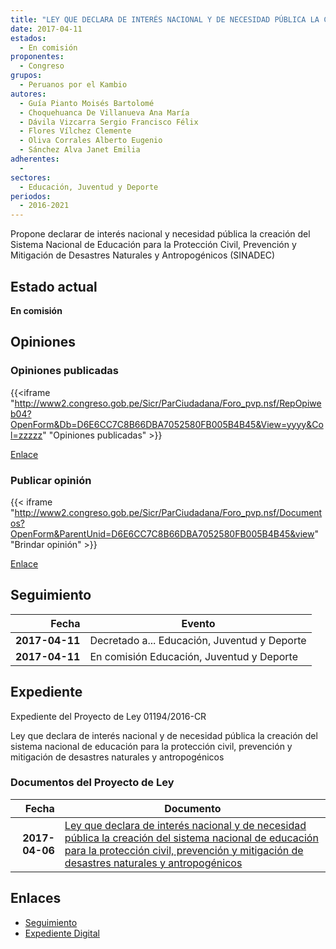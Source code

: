 ```yaml
---
title: "LEY QUE DECLARA DE INTERÉS NACIONAL Y DE NECESIDAD PÚBLICA LA CREACIÓN DEL SISTEMA NACIONAL DE EDUCACIÓN PARA LA PROTECCIÓN CIVIL, PREVENCIÓN Y MITIGACIÓN DE DESASTRES NATURALES Y ANTROPOGÉNICOS"
date: 2017-04-11
estados: 
  - En comisión
proponentes: 
  - Congreso
grupos: 
  - Peruanos por el Kambio
autores: 
  - Guía Pianto Moisés Bartolomé
  - Choquehuanca De Villanueva Ana María
  - Dávila Vizcarra Sergio Francisco Félix
  - Flores Vílchez Clemente
  - Oliva Corrales Alberto Eugenio
  - Sánchez Alva Janet Emilia
adherentes: 
  - 
sectores: 
  - Educación, Juventud y Deporte
periodos: 
  - 2016-2021
---
```


Propone declarar de interés nacional y necesidad pública la creación del Sistema Nacional de Educación para la Protección Civil, Prevención y Mitigación de Desastres Naturales y Antropogénicos (SINADEC)


## Estado actual

**En comisión**

## Opiniones

### Opiniones publicadas

{{<iframe "http://www2.congreso.gob.pe/Sicr/ParCiudadana/Foro_pvp.nsf/RepOpiweb04?OpenForm&Db=D6E6CC7C8B66DBA7052580FB005B4B45&View=yyyy&Col=zzzzz" "Opiniones publicadas" >}}

[Enlace](http://www2.congreso.gob.pe/Sicr/ParCiudadana/Foro_pvp.nsf/RepOpiweb04?OpenForm&Db=D6E6CC7C8B66DBA7052580FB005B4B45&View=yyyy&Col=zzzzz)
### Publicar opinión

{{< iframe "http://www2.congreso.gob.pe/Sicr/ParCiudadana/Foro_pvp.nsf/Documentos?OpenForm&ParentUnid=D6E6CC7C8B66DBA7052580FB005B4B45&view" "Brindar opinión" >}}

[Enlace](http://www2.congreso.gob.pe/Sicr/ParCiudadana/Foro_pvp.nsf/Documentos?OpenForm&ParentUnid=D6E6CC7C8B66DBA7052580FB005B4B45&view)

## Seguimiento

| Fecha | Evento |
|------:|--------|
| **2017-04-11** | Decretado a... Educación, Juventud y Deporte|
| **2017-04-11** | En comisión Educación, Juventud y Deporte|


## Expediente

Expediente del Proyecto de Ley 01194/2016-CR

Ley que declara de interés nacional y de necesidad pública la creación del sistema nacional de educación para la protección civil, prevención y mitigación de desastres naturales y antropogénicos


### Documentos del Proyecto de Ley

| Fecha | Documento |
|------:|--------|
| **2017-04-06** | [Ley que declara de interés nacional y de necesidad pública la creación del sistema nacional de educación para la protección civil, prevención y mitigación de desastres naturales y antropogénicos](http://www.leyes.congreso.gob.pe/Documentos/2016_2021/Proyectos_de_Ley_y_de_Resoluciones_Legislativas/PL0119420170406.pdf) |

## Enlaces 

- [Seguimiento](http://www2.congreso.gob.pe/Sicr/TraDocEstProc/CLProLey2016.nsf/f7fff46988ca05b1052578e100829cc7/cabc420607653abb052580fb005d4718?OpenDocument)
- [Expediente Digital](http://www2.congreso.gob.pehttp://www2.congreso.gob.pe/Sicr/TraDocEstProc/CLProLey2016.nsf/f7fff46988ca05b1052578e100829cc7/cabc420607653abb052580fb005d4718?OpenDocument&Click=05257FB7005EB655.eb71d0cf91d8294e05256cdf006b5706/$Body/0.1C6C)
